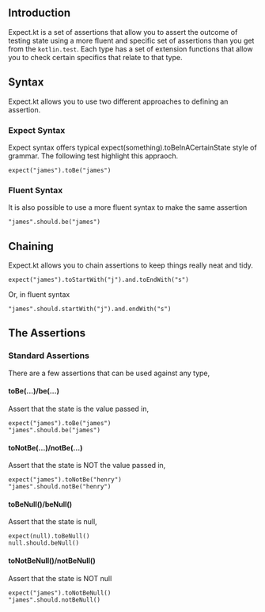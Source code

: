 ## Introduction

Expect.kt is a set of assertions that allow you to assert the outcome of testing state using a more fluent and specific set of assertions than you get from the `kotlin.test`.  Each type has a set of extension functions that allow you to check certain specifics that relate to that type.

## Syntax

Expect.kt allows you to use two different approaches to defining an assertion.

### Expect Syntax

Expect syntax offers typical expect(something).toBeInACertainState style of grammar.  The following test highlight this appraoch.

    expect("james").toBe("james")

### Fluent Syntax

It is also possible to use a more fluent syntax to make the same assertion

    "james".should.be("james")

## Chaining

Expect.kt allows you to chain assertions to keep things really neat and tidy.

    expect("james").toStartWith("j").and.toEndWith("s")
    
Or, in fluent syntax

    "james".should.startWith("j").and.endWith("s")
    
## The Assertions

### Standard Assertions

There are a few assertions that can be used against any type,

#### toBe(...)/be(...)

Assert that the state is the value passed in,

    expect("james").toBe("james")
    "james".should.be("james")

#### toNotBe(...)/notBe(...)

Assert that the state is NOT the value passed in,

    expect("james").toNotBe("henry")
    "james".should.notBe("henry")

#### toBeNull()/beNull()

Assert that the state is null,

    expect(null).toBeNull()
    null.should.beNull()

#### toNotBeNull()/notBeNull()

Assert that the state is NOT null

    expect("james").toNotBeNull()
    "james".should.notBeNull()

<!--
#   // STANDARD TESTS

    // toBe
    // toNotBe
    // toBeNull
    // toNotBeNull

#   // BOOLEAN TYPES

    // toBeTrue
    // toBeFalse

#   // STRING TYPES

    // toBeEmpty
    // toNotBeEmpty
    // toHaveLength
    // toBeBlank
    // toNotBeBlank
    // toBeEquivalentTo
    // toEndWith
    // toEndWithEquivalent
    // toContain
    // toContainEquivalent
    // toNotContain
    // toNotContainEquivalent
    // toStartWith
    // toStartWithEquivalent
    // toMatch

#   // NUMERIC TYPES

    // toBeGreaterOrEqualTo
    // toBeGreaterThan
    // toBeLessOrEqualTo
    // toBeLessThan
    // toBePositive
    // toBeInRange
    // toBeApproximately

#    // DATES, TIMES AND TIMESTAMPS

    // toBeAfter
    // toBeBefore
    // toBeOnOrAfter
    // toHaveDay
    // toHaveMonth
    // toHaveYear
    // toHaveHour
    // toHaveMinute
    // toHaveSecond
    // toBeLessThan().before()
    // toBeWithin(timespan).after()
    // toBeMoreThan(timespan)...
    // toBeAtLeast(timespan)...
    // toBeExactly

#    // COLLECTIONS

    // toNotBeEmpty
    // toHaveCount
    // toContainInOrder
    // toHaveSameCount
    // toBeSubsetOf
    // toNotBeSubsetOf
    // toHaveElementAt
    // toNotHaveElementAt
    // toContain
    // toContain - lambda
    // toNotContain - lambda
    // toOnlyContain - lambda
    // toNotContainNulls
    // toBeEmpty

#    // DICTIONARIES

    // toEqual
    // toNotEqual
    // toBeEmpty
    // toNotBeEmpty
    // toContainKey
    // toNotContainKey
    // toContainValue
    // toNotContainValue
    // toHaveCount
    // toContain - keyvaluepair

#    // EXCEPTIONS

    // toThrow
    // toThrow(type)
    // toNotThrow
    // toNotThrow(type)
-->